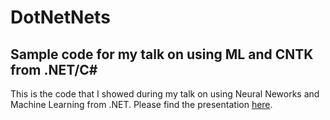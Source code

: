 # DotNetNets
## Sample code for my talk on using ML and CNTK from .NET/C#

This is the code that I showed during my talk on using Neural Neworks and Machine Learning from .NET. Please find the presentation [here](AI.Net.By.pdf).